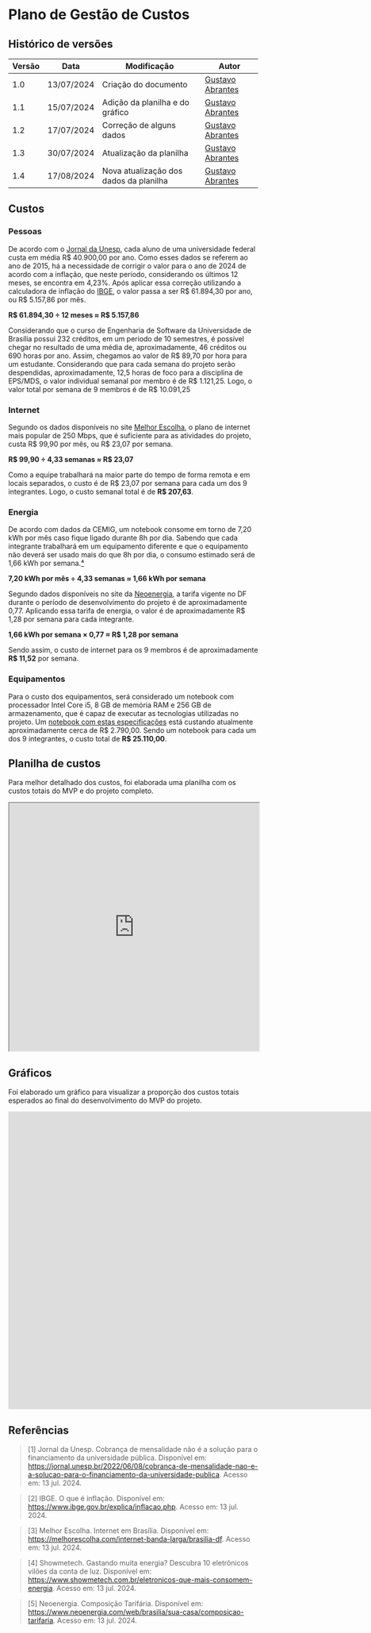 # Plano de Gestão de Custos

## Histórico de versões
| Versão | Data | Modificação | Autor |
|--|--|--|--|
|1.0| 13/07/2024 | Criação do documento | [Gustavo Abrantes](https://github.com/GustaaSZ) |
|1.1| 15/07/2024 | Adição da planilha e do gráfico | [Gustavo Abrantes](https://github.com/GustaaSZ) |
|1.2| 17/07/2024 | Correção de alguns dados | [Gustavo Abrantes](https://github.com/GustaaSZ) |
|1.3| 30/07/2024 | Atualização da planilha | [Gustavo Abrantes](https://github.com/GustaaSZ) |
|1.4| 17/08/2024 | Nova atualização dos dados da planilha | [Gustavo Abrantes](https://github.com/GustaaSZ) |

## Custos

### Pessoas

De acordo com o <a href=./#referencias>Jornal da Unesp</a>, cada aluno de uma universidade federal custa em média R$ 40.900,00 por ano. Como esses dados se referem ao ano de 2015, há a necessidade de corrigir o valor para o ano de 2024 de acordo com a inflação, que neste período, considerando os últimos 12 meses, se encontra em 4,23%. Após aplicar essa correção utilizando a calculadora de inflação do <a href=./#referencias>IBGE</a>, o valor passa a ser R$ 61.894,30 por ano, ou R$ 5.157,86 por mês.

**R$ 61.894,30 ÷ 12 meses ≈ R$ 5.157,86**

Considerando que o curso de Engenharia de Software da Universidade de Brasília possui 232 créditos, em um periodo de 10 semestres, é possível chegar no resultado de uma média de, aproximadamente, 46 créditos ou 690 horas por ano. Assim, chegamos ao valor de R$ 89,70 por hora para um estudante. Considerando que para cada semana do projeto serão despendidas, aproximadamente, 12,5 horas de foco para a disciplina de EPS/MDS, o valor individual semanal por membro é de R$ 1.121,25. Logo, o valor total por semana de 9 membros é de R$ 10.091,25

### Internet

Segundo os dados disponíveis no site <a href=./#referencias>Melhor Escolha</a>, o plano de internet mais popular de 250 Mbps, que é suficiente para as atividades do projeto, custa R$ 99,90 por mês, ou R$ 23,07 por semana.

**R$ 99,90 ÷ 4,33 semanas ≈ R$ 23,07**

Como a equipe trabalhará na maior parte do tempo de forma remota e em locais separados, o custo é de R$ 23,07 por semana para cada um dos 9 integrantes. Logo, o custo semanal total é de **R$ 207,63**.

### Energia

De acordo com dados da CEMIG, um notebook consome em torno de 7,20 kWh por mês caso fique ligado durante 8h por dia. Sabendo que cada integrante trabalhará em um equipamento diferente e que o equipamento não deverá ser usado mais do que 8h por dia, o consumo estimado será de 1,66 kWh por semana.<a href=./#referencias>⁴</a>

**7,20 kWh por mês ÷ 4,33 semanas ≈ 1,66 kWh por semana**

Segundo dados disponíveis no site da <a href=./#referencias>Neoenergia</a>, a tarifa vigente no DF durante o período de desenvolvimento do projeto é de aproximadamente 0,77. Aplicando essa tarifa de energia, o valor é de aproximadamente R$ 1,28 por semana para cada integrante.

**1,66 kWh por semana × 0,77 ≈ R$ 1,28 por semana**

Sendo assim, o custo de internet para os 9 membros é de aproximadamente **R$ 11,52** por semana.

### Equipamentos

Para o custo dos equipamentos, será considerado um notebook com processador Intel Core i5, 8 GB de memória RAM e 256 GB de armazenamento, que é capaz de executar as tecnologias utilizadas no projeto. Um [notebook com estas especificações](https://www.dell.com/pt-br/shop/notebooks/notebook-inspiron-15-3000/spd/inspiron-15-3511-laptop/i3511u7001w) está custando atualmente aproximadamente cerca de R$ 2.790,00. Sendo um notebook para cada um dos 9 integrantes, o custo total de **R$ 25.110,00**.

## Planilha de custos

Para melhor detalhado dos custos, foi elaborada uma planilha com os custos totais do MVP e do projeto completo.

<iframe src="https://docs.google.com/spreadsheets/d/1AfbnaR35DlNhQVRTdZQjuMkAz1KyYZplQHarhOnHLr0/pubhtml?widget=true&amp;headers=false"width="100%" width= "100" height="500" frameborder="1" scrolling="no"></iframe>

## Gráficos

Foi elaborado um gráfico para visualizar a proporção dos custos totais esperados ao final do desenvolvimento do MVP do projeto.

<iframe width="2000" height="600" frameborder="0" scrolling="yes" src="https://infogram.com/plano-de-custos-1h7v4pd3qqxyj4k?live&single=true"></iframe>

## Referências

> [1] Jornal da Unesp. Cobrança de mensalidade não é a solução para o financiamento da universidade pública. Disponível em: https://jornal.unesp.br/2022/06/08/cobranca-de-mensalidade-nao-e-a-solucao-para-o-financiamento-da-universidade-publica. Acesso em: 13 jul. 2024.

> [2] IBGE. O que é inflação. Disponível em: https://www.ibge.gov.br/explica/inflacao.php. Acesso em: 13 jul. 2024.

> [3] Melhor Escolha. Internet em Brasília. Disponível em: https://melhorescolha.com/internet-banda-larga/brasilia-df. Acesso em: 13 jul. 2024.

> [4] Showmetech. Gastando muita energia? Descubra 10 eletrônicos vilões da conta de luz. Disponível em: https://www.showmetech.com.br/eletronicos-que-mais-consomem-energia. Acesso em: 13 jul. 2024.

> [5] Neoenergia. Composição Tarifária. Disponível em: https://www.neoenergia.com/web/brasilia/sua-casa/composicao-tarifaria. Acesso em: 13 jul. 2024.